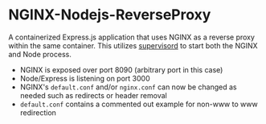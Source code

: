 # NGINX-Nodejs-ReverseProxy

A containerized Express.js application that uses NGINX as a reverse proxy within the same container. This utilizes [supervisord](http://supervisord.org/introduction.html#:~:text=The%20server%20piece%20of%20supervisor%20is%20named%20supervisord.,handling%20%E2%80%9Cevents%E2%80%9D%20corresponding%20to%20points%20in%20subprocess%20lifetimes.) to start both the NGINX and Node process.

- NGINX is exposed over port 8090 (arbitrary port in this case)
- Node/Express is listening on port 3000
- NGINX's `default.conf` and/or `nginx.conf` can now be changed as needed such as redirects or header removal
- `default.conf` contains a commented out example for non-www to www redirection

